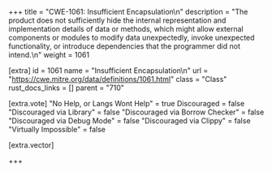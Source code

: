 +++
title = "CWE-1061: Insufficient Encapsulation\n"
description = "The product does not sufficiently hide the internal representation and implementation details of data or methods, which might allow external components or modules to modify data unexpectedly, invoke unexpected functionality, or introduce dependencies that the programmer did not intend.\n"
weight = 1061

[extra]
id = 1061
name = "Insufficient Encapsulation\n"
url = "https://cwe.mitre.org/data/definitions/1061.html"
class = "Class"
rust_docs_links = []
parent = "710"

[extra.vote]
"No Help, or Langs Wont Help" = true
Discouraged = false
"Discouraged via Library" = false
"Discouraged via Borrow Checker" = false
"Discouraged via Debug Mode" = false
"Discouraged via Clippy" = false
"Virtually Impossible" = false

[extra.vector]

+++